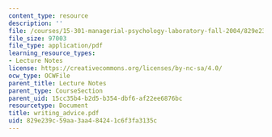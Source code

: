 ```yaml
---
content_type: resource
description: ''
file: /courses/15-301-managerial-psychology-laboratory-fall-2004/829e239c59aa3aa484241c6f3fa3135c_writing_advice.pdf
file_size: 97003
file_type: application/pdf
learning_resource_types:
- Lecture Notes
license: https://creativecommons.org/licenses/by-nc-sa/4.0/
ocw_type: OCWFile
parent_title: Lecture Notes
parent_type: CourseSection
parent_uid: 15cc35b4-b2d5-b354-dbf6-af22ee6876bc
resourcetype: Document
title: writing_advice.pdf
uid: 829e239c-59aa-3aa4-8424-1c6f3fa3135c
---
```

